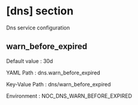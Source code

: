 # [dns] section
Dns service configuration

## warn_before_expired

Default value
:   30d

YAML Path
:   dns.warn_before_expired

Key-Value Path
:   dns/warn_before_expired

Environment
:   NOC_DNS_WARN_BEFORE_EXPIRED
